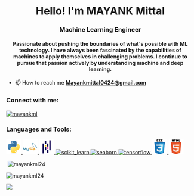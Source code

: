 <h1 align="center">Hello! I'm MAYANK Mittal</h1>
<h3 align="center">Machine Learning Engineer</h3>

<h4 align="center">Passionate about pushing the boundaries of what's possible with ML technology. I have always been fascinated by the capabilities of machines to apply themselves in challenging problems. I continue to pursue that passion actively by understanding machine and deep learning.</h4>

- 📫 How to reach me **Mayankmittal0424@gmail.com**

<h3 align="left">Connect with me:</h3>
<p align="left">
<a href="https://linkedin.com/in/mayankml" target="blank"><img align="center" src="https://raw.githubusercontent.com/rahuldkjain/github-profile-readme-generator/master/src/images/icons/Social/linked-in-alt.svg" alt="mayankml" height="30" width="40" /></a>
</p>



<h3 align="left">Languages and Tools:</h3>
<p align="left"> <a href="https://www.python.org" target="_blank" rel="noreferrer"> <img src="https://raw.githubusercontent.com/devicons/devicon/master/icons/python/python-original.svg" alt="python" width="40" height="40"/> </a> <a href="https://www.mysql.com/" target="_blank" rel="noreferrer"> <img src="https://raw.githubusercontent.com/devicons/devicon/master/icons/mysql/mysql-original-wordmark.svg" alt="mysql" width="40" height="40"/> </a> <a href="https://pandas.pydata.org/" target="_blank" rel="noreferrer"> <img src="https://raw.githubusercontent.com/devicons/devicon/2ae2a900d2f041da66e950e4d48052658d850630/icons/pandas/pandas-original.svg" alt="pandas" width="40" height="40"/> </a> <a href="https://scikit-learn.org/" target="_blank" rel="noreferrer"> <img src="https://upload.wikimedia.org/wikipedia/commons/0/05/Scikit_learn_logo_small.svg" alt="scikit_learn" width="40" height="40"/> </a> <a href="https://seaborn.pydata.org/" target="_blank" rel="noreferrer"> <img src="https://seaborn.pydata.org/_images/logo-mark-lightbg.svg" alt="seaborn" width="40" height="40"/> </a> <a href="https://www.tensorflow.org" target="_blank" rel="noreferrer"> <img src="https://www.vectorlogo.zone/logos/tensorflow/tensorflow-icon.svg" alt="tensorflow" width="40" height="40"/> </a> <a href="https://www.w3schools.com/css/" target="_blank" rel="noreferrer"> <img src="https://raw.githubusercontent.com/devicons/devicon/master/icons/css3/css3-original-wordmark.svg" alt="css3" width="40" height="40"/> </a> <a href="https://www.w3.org/html/" target="_blank" rel="noreferrer"> <img src="https://raw.githubusercontent.com/devicons/devicon/master/icons/html5/html5-original-wordmark.svg" alt="html5" width="40" height="40"/> </a></p>

<p>&nbsp;<img align="center" src="https://github-readme-stats.vercel.app/api?username=mayankml24&show_icons=true&locale=en" alt="mayankml24" /></p>

<p><img align="left" src="https://github-readme-stats.vercel.app/api/top-langs?username=mayankml24&show_icons=true&locale=en&layout=compact" alt="mayankml24" /></p>

<br>

![](https://komarev.com/ghpvc/?username=mayankml&style=plastic) <br>

